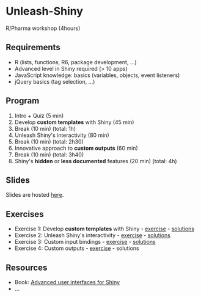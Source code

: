 # Unleash-Shiny
R/Pharma workshop (4hours)

## Requirements
- R (lists, functions, R6, package development, ...)
- Advanced level in Shiny required (> 10 apps)
- JavaScript knowledge: basics (variables, objects, event listeners)
- jQuery basics (tag selection, ...)

## Program

1. Intro + Quiz (5 min)
2. Develop **custom templates** with Shiny (45 min)
3. Break (10 min) (total: 1h)
4. Unleash Shiny's interactivity (80 min)
5. Break (10 min) (total: 2h30)
6. Innovative approach to **custom outputs** (60 min)
7. Break (10 min) (total: 3h40)
8. Shiny's **hidden** or **less documented** features  (20 min) (total: 4h)

## Slides

Slides are hosted [here](https://rinterface.com/shiny/talks/RPharma2020/).

## Exercises

- Exercise 1: Develop **custom templates** with Shiny - [exercise](https://github.com/RinteRface/Unleash-Shiny-Exercise-1) - [solutions](https://www.youtube.com/watch?v=VX8-szdSHZo&t=197s)
- Exercise 2: Unleash Shiny's interactivity - [exercise](https://github.com/RinteRface/Unleash-Shiny-Exercise-2) - [solutions](https://www.youtube.com/watch?v=6RMVLR2mjk4&t=13s)
- Exercise 3: Custom input bindings - [exercise](https://github.com/RinteRface/Unleash-Shiny-Exercise-3) - [solutions](https://www.youtube.com/watch?v=1WqlTndmO3U&t=15s)
- Exercise 4: Custom outputs - [exercise](https://github.com/RinteRface/Unleash-Shiny-Exercise-Part-3) - solutions

## Resources

- Book: [Advanced user interfaces for Shiny](https://divadnojnarg.github.io/outstanding-shiny-ui/)
- ...
